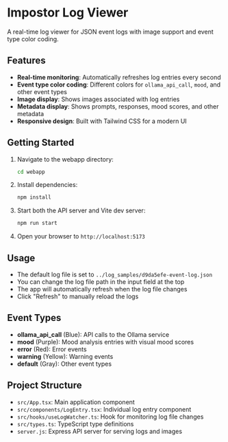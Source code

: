 # Impostor Log Viewer

A real-time log viewer for JSON event logs with image support and event type color coding.

## Features

- **Real-time monitoring**: Automatically refreshes log entries every second
- **Event type color coding**: Different colors for `ollama_api_call`, `mood`, and other event types
- **Image display**: Shows images associated with log entries
- **Metadata display**: Shows prompts, responses, mood scores, and other metadata
- **Responsive design**: Built with Tailwind CSS for a modern UI

## Getting Started

1. Navigate to the webapp directory:
   ```bash
   cd webapp
   ```

2. Install dependencies:
   ```bash
   npm install
   ```

3. Start both the API server and Vite dev server:
   ```bash
   npm run start
   ```

4. Open your browser to `http://localhost:5173`

## Usage

- The default log file is set to `../log_samples/d9da5efe-event-log.json`
- You can change the log file path in the input field at the top
- The app will automatically refresh when the log file changes
- Click "Refresh" to manually reload the logs

## Event Types

- **ollama_api_call** (Blue): API calls to the Ollama service
- **mood** (Purple): Mood analysis entries with visual mood scores
- **error** (Red): Error events
- **warning** (Yellow): Warning events
- **default** (Gray): Other event types

## Project Structure

- `src/App.tsx`: Main application component
- `src/components/LogEntry.tsx`: Individual log entry component
- `src/hooks/useLogWatcher.ts`: Hook for monitoring log file changes
- `src/types.ts`: TypeScript type definitions
- `server.js`: Express API server for serving logs and images